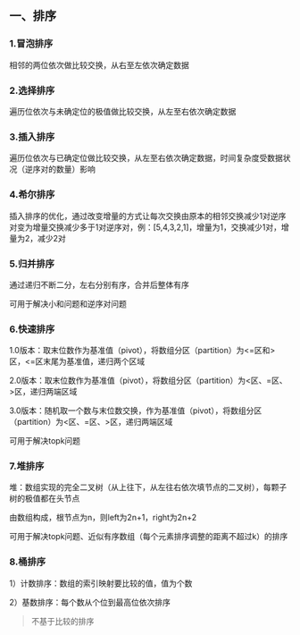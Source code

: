 ## 一、排序

### 1.冒泡排序

相邻的两位依次做比较交换，从右至左依次确定数据

### 2.选择排序

遍历位依次与未确定位的极值做比较交换，从左至右依次确定数据

### 3.插入排序

遍历位依次与已确定位做比较交换，从左至右依次确定数据，时间复杂度受数据状况（逆序对的数量）影响

### 4.希尔排序

插入排序的优化，通过改变增量的方式让每次交换由原本的相邻交换减少1对逆序对变为增量交换减少多于1对逆序对，例：[5,4,3,2,1]，增量为1，交换减少1对，增量为2，减少2对

### 5.归并排序

通过递归不断二分，左右分别有序，合并后整体有序

可用于解决小和问题和逆序对问题

### 6.快速排序

1.0版本：取末位数作为基准值（pivot），将数组分区（partition）为<=区和>区，<=区末尾为基准值，递归两个区域

2.0版本：取末位数作为基准值（pivot），将数组分区（partition）为<区、=区、>区，递归两端区域

3.0版本：随机取一个数与末位数交换，作为基准值（pivot），将数组分区（partition）为<区、=区、>区，递归两端区域

可用于解决topk问题

### 7.堆排序

堆：数组实现的完全二叉树（从上往下，从左往右依次填节点的二叉树），每颗子树的极值都在头节点

由数组构成，根节点为n，则left为2n+1，right为2n+2

可用于解决topk问题、近似有序数组（每个元素排序调整的距离不超过k）的排序

### 8.桶排序

1）计数排序：数组的索引映射要比较的值，值为个数

2）基数排序：每个数从个位到最高位依次排序

> 不基于比较的排序